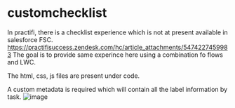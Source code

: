 # customchecklist
In practifi, there is a checklist experience which is not at present available in salesforce FSC. https://practifisuccess.zendesk.com/hc/article_attachments/5474227459983
The goal is to provide same experince here using a combination fo flows and LWC. 

The html, css, js files are present under code. 

A custom metadata is required which will contain all the label information by task. 
![image](https://github.com/user-attachments/assets/0f797b17-5584-47b7-8910-fa3a71a37170)
